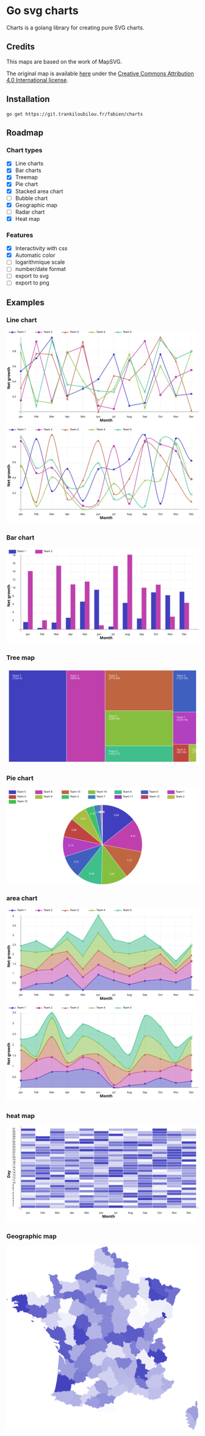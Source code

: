 # Go svg charts

Charts is a golang library for creating pure SVG charts.

## Credits

This maps are based on the work of MapSVG.

The original map is available [here](https://mapsvg.com/maps/austria) under the [Creative Commons Attribution 4.0 International license](https://creativecommons.org/licenses/by/4.0/).

## Installation

```
go get https://git.trankiloubilou.fr/fabien/charts
```

## Roadmap

### Chart types

- [x] Line charts
- [x] Bar charts
- [x] Treemap
- [x] Pie chart
- [x] Stacked area chart
- [ ] Bubble chart
- [x] Geographic map
- [ ] Radar chart
- [x] Heat map

### Features

- [x] Interactivity with css
- [x] Automatic color
- [ ] logarithmique scale
- [ ] number/date format
- [ ] export to svg
- [ ] export to png

## Examples
### Line chart
![line chart](https://github.com/fabienmasson/go-svg-charts/blob/main/examples/linechart.svg)
![line chart](https://github.com/fabienmasson/go-svg-charts/blob/main/examples/linechartbezier.svg)
### Bar chart
![bar chart](https://github.com/fabienmasson/go-svg-charts/blob/main/examples/barchart.svg)
### Tree map
![treemap](https://github.com/fabienmasson/go-svg-charts/blob/main/examples/treemapchart.svg)
### Pie chart
![pie chart](https://github.com/fabienmasson/go-svg-charts/blob/main/examples/piechart.svg)
### area chart
![pie chart](https://github.com/fabienmasson/go-svg-charts/blob/main/examples/areachart.svg)
![pie chart bezier](https://github.com/fabienmasson/go-svg-charts/blob/main/examples/areachartbezier.svg)
### heat map
![Heat map](https://github.com/fabienmasson/go-svg-charts/blob/main/examples/heatmap.svg)
### Geographic map
![Geo map](https://github.com/fabienmasson/go-svg-charts/blob/main/examples/geomap.svg)



